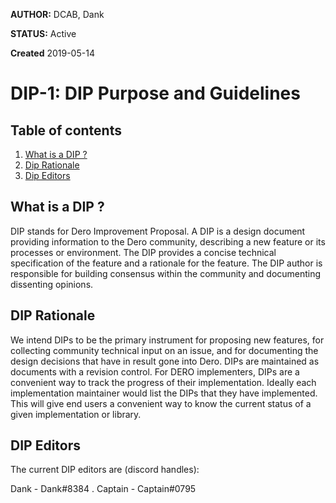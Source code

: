**AUTHOR:** DCAB, Dank

**STATUS:** Active

**Created** 2019-05-14


# DIP-1: DIP Purpose and Guidelines 

## Table of contents
1. [What is a DIP ?](#WhatisaDIP)
2. [Dip Rationale](#DipRationale)
3. [Dip Editors](#DipEditors)





## What is a DIP ? <a name="WhatisaDIP"></a>
DIP stands for Dero Improvement Proposal. A DIP is a design document providing information to the Dero community, describing a new feature or its processes or environment. The DIP provides a concise technical specification of the feature and a rationale for the feature. The DIP author is responsible for building consensus within the community and documenting dissenting opinions.

## DIP Rationale <a name="DIPRationale"></a>
We intend DIPs to be the primary instrument for proposing new features, for collecting community technical input on an issue, and for documenting the design decisions that have in result gone into Dero. DIPs are maintained as documents with a revision control. For DERO implementers, DIPs are a convenient way to track the progress of their implementation. Ideally each implementation maintainer would list the DIPs that they have implemented. This will give end users a convenient way to know the current status of a given implementation or library.

## DIP Editors <a name="DIPEditors"></a>
The current DIP editors are (discord handles):

Dank - Dank#8384 . 
Captain - Captain#0795




